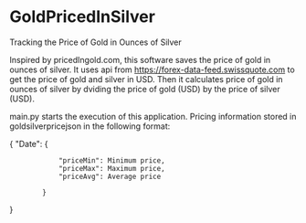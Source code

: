 # GoldPricedInSilver
Tracking the Price of Gold in Ounces of Silver

Inspired by pricedIngold.com, this software saves the price of gold in ounces of silver. 
It uses api from https://forex-data-feed.swissquote.com to get the price of gold and silver in USD. 
Then it calculates price of gold in ounces of silver by dviding the price of gold (USD) by the price of silver (USD).

main.py starts the execution of this application. Pricing information stored in goldsilverpricejson in the following
format:

{
    "Date": {

                "priceMin": Minimum price,
                "priceMax": Maximum price,
                "priceAvg": Average price

            }

}
